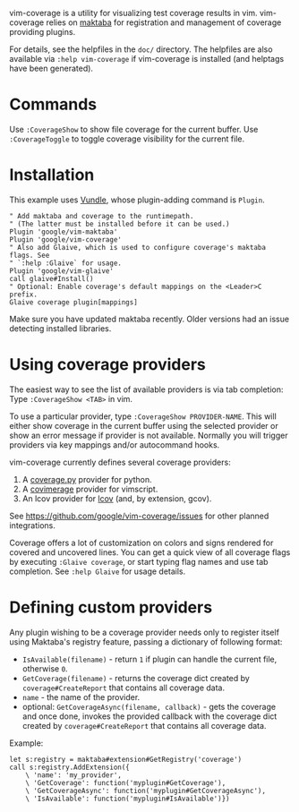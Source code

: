 vim-coverage is a utility for visualizing test coverage results in vim.
vim-coverage relies on [maktaba](https://github.com/google/vim-maktaba) for
registration and management of coverage providing plugins.

For details, see the helpfiles in the `doc/` directory. The helpfiles are also
available via `:help vim-coverage` if vim-coverage is installed (and helptags
have been generated).

# Commands

Use `:CoverageShow` to show file coverage for the current buffer. Use
`:CoverageToggle` to toggle coverage visibility for the current file.

# Installation

This example uses [Vundle](https://github.com/gmarik/Vundle.vim), whose
plugin-adding command is `Plugin`.

```vim
" Add maktaba and coverage to the runtimepath.
" (The latter must be installed before it can be used.)
Plugin 'google/vim-maktaba'
Plugin 'google/vim-coverage'
" Also add Glaive, which is used to configure coverage's maktaba flags. See
" `:help :Glaive` for usage.
Plugin 'google/vim-glaive'
call glaive#Install()
" Optional: Enable coverage's default mappings on the <Leader>C prefix.
Glaive coverage plugin[mappings]
```

Make sure you have updated maktaba recently. Older versions had an issue
detecting installed libraries.

# Using coverage providers

The easiest way to see the list of available providers is via tab completion:
Type `:CoverageShow <TAB>` in vim.

To use a particular provider, type `:CoverageShow PROVIDER-NAME`. This will
either show coverage in the current buffer using the selected provider or show
an error message if provider is not available. Normally you will trigger
providers via key mappings and/or autocommand hooks.

vim-coverage currently defines several coverage providers:
1. A [coverage.py](https://coverage.readthedocs.io/) provider for python.
2. A [covimerage](https://github.com/Vimjas/covimerage) provider for vimscript.
3. An lcov provider for [lcov](https://github.com/linux-test-project/lcov)
(and, by extension, gcov).

See https://github.com/google/vim-coverage/issues for other planned
integrations.

Coverage offers a lot of customization on colors and signs rendered for covered
and uncovered lines. You can get a quick view of all coverage flags by executing
`:Glaive coverage`, or start typing flag names and use tab completion.  See
`:help Glaive` for usage details.

# Defining custom providers

Any plugin wishing to be a coverage provider needs only to register itself using
Maktaba's registry feature, passing a dictionary of following format:

  - `IsAvailable(filename)` - return `1` if plugin can handle the current file,
    otherwise `0`.
  - `GetCoverage(filename)` - returns the coverage dict created by
    `coverage#CreateReport` that contains all coverage data.
  - `name` - the name of the provider.
  - optional: `GetCoverageAsync(filename, callback)` - gets the coverage and
    once done, invokes the provided callback with the coverage dict created by
    `coverage#CreateReport` that contains all coverage data.

Example:

```vim
let s:registry = maktaba#extension#GetRegistry('coverage')
call s:registry.AddExtension({
    \ 'name': 'my_provider',
    \ 'GetCoverage': function('myplugin#GetCoverage'),
    \ 'GetCoverageAsync': function('myplugin#GetCoverageAsync'),
    \ 'IsAvailable': function('myplugin#IsAvailable')})
```
